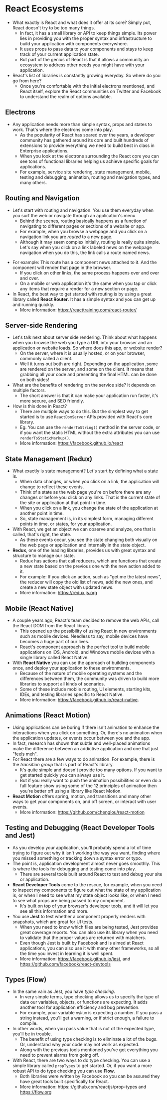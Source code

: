 # React Ecosystems

* What exactly is React and what does it offer at its core? Simply put, React doesn't try to be too many things.
    - In fact, it has a small library or API to keep things simple. Its power lies in providing you with the proper syntax and infrastructure to build your application with components everywhere. 
    - It uses props to pass data to your components and stays to keep track of your current application state. 
    - But part of the genius of React is that it allows a community an ecosystem to address other needs you might have with your application. 
*  React's list of libraries is constantly growing everyday. So where do you go from here? 
    - Once you're comfortable with the initial electrons mentioned, and React itself, explore the React communities on Twitter and Facebook to understand the realm of options available.

## Electrons

* Any application needs more than simple syntax, props and states to work. That's where the electrons come into play. 
    - As the popularity of React has soared over the years, a developer community has gathered around its core and built hundreds of extensions to provide everything we need to build best in class in Enterprise applications. 
    - When you look at the electrons surrounding the React core you can see tons of functional libraries helping us achieve specific goals for applications.
    - For example, service site rendering, state management, mobile, testing and debugging, animation, routing and navigation types, and many others.

## Routing and Navigation

- Let's start with routing and navigation. You use them everyday when you surf the web or navigate through an application's menu. 
    - Behind the scenes, routing basically happens as a function of navigating to different pages or sections of a website or app. 
    - For example, when you browse a webpage and you click on a navigation link you are *routed* to a new page. 
    - Although it may seem complex initially, routing is really quite simple. Let's say when you click on a link labeled news on the webpage navigation when you do this, the link calls a route named news.
* For example: This route has a component news attached to it. And the component will render that page in the browser. 
    - If you click on other links, the same process happens over and over and over.
    - On a mobile or web application it's the same when you tap or click any items that require a render for a new section or page. 
* In React, the best way to get started with routing is by using a great library called **React Router**. It has a simple syntax and you can get up and running quickly.
    - More information: https://reacttraining.com/react-router/

## Server-side Rendering

* Let's talk next about server side rendering. Think about what happens when you browse the web you type a URL into your browser and an application or website loads. So where does this app, or website render? 
    - On the server, where it is usually hosted, or on your browser, commonly called a client. 
    - Well it turns out both are right. Depending on the application ,some are rendered on the server, and some on the client. It means that grabbing all your code and presenting the final HTML can be done on both sides!
* What are the benefits of rendering on the service side? It depends on multiple factors. 
    - The short answer is that it can make your application run faster, it's more secure, and SEO friendly. 
* How is this done in React? 
    - There are multiple ways to do this. But the simplest way to get started is to use `ReactDomServer` APIs provided with React's core library. 
    - Eg. You can use the `renderToString()` method in the server code, or if you want the static HTML without the extra attributes you can use `renderToStaticMarkup()`.
    - More information: https://facebook.github.io/react

## State Management (Redux)

* What exactly is state management? Let's start by defining what a state is. 
    - When data changes, or when you click on a link, the application will change to reflect these events. 
    - Think of a state as the web page you're on before there are any changes or before you click on any links. That is the current state of the site or application at that point in time. 
    - When you click on a link, you change the state of the application at another point in time. 
    - So, state management is, in its simplest form, managing different points in time, or states, for your application.
* With React, we get an object we can observe and analyze, one that is called, that's right, the state. 
    - As these events occur, you see the state changing both visually on the web page or application and internally in the state object. 
* **Redux**, one of the leading libraries, provides us with great syntax and structure to manage our state. 
    - Redux has actions that call reducers, which are functions that create a new state based on the previous one with the new action added to it.
    - For example: If you click an action, such as "get me the latest news", the reducer will copy the old list of news, add the new ones, and create a new state object with updated news. 
    - More information: https://redux.js.org

## Mobile (React Native)

* A couple years ago, React's team decided to remove the web APIs, call the React DOM from the React library. 
    - This opened up the possibility of using React in new environments such as mobile devices. Needless to say, mobile devices have becomes a huge part of our lives. 
    - React's component approach is the perfect tool to build mobile applications on iOS, Android, and Windows mobile devices with a single library called React Native.
* With **React Native** you can use the approach of building components once, and deploy your application to these environments. 
    - Because of the nature of mobile operating systems and the differences between them, the community was driven to build more libraries to support all kinds of scenarios. 
    - Some of these include mobile routing, UI elements, starting kits, IDEs, and testing libraries specific to React Native. 
    - More information: https://facebook.github.io/react-native. 

## Animations (React Motion)

* Using applications can be boring if there isn't animation to enhance the interactions when you click on something. Or, there's no animation when the application updates, or events occur between you and the app. 
* In fact, research has shown that subtle and well-placed animations make the difference between an addictive application and one that just "feels meh". 
* For React there are a few ways to do animation. For example, there is the *transition group* that is part of React's library.
    - It's quite simple and doesn't provide too many options. If you want to get started quickly you can always use it. 
    - But if you really want to push the animation possibilities or even do a full feature show using some of the 12 principles of animation then you're better off using a library like React Motion. 
* **React Motion** offers spring, motion, and transitions and many other ways to get your components on, and off screen, or interact with user events.
    - More information: https://github.com/chenglou/react-motion

## Testing and Debugging (React Developer Tools and Jest)

* As you develop your application, you'll probably spend a lot of time trying to figure out why it isn't working the way you want, finding where you missed something or tracking down a syntax error or typo. 
* The point is, application development almost never goes smoothly. This is where the tools for debugging and testing come into play. 
    - There are several tools built around React to test and debug your site or application.
* **React Developer Tools** come to the rescue, for example, when you need to inspect my components to figure out what the state of my application is, or when I need to see what my state object looks like, or when I need to see what props are being passed to my component. 
    - It's built on top of your browser's developer tools, and it will let you see all this information and more. 
* You use **Jest** to test whether a component properly renders with snapshots, which are great for UI tests.
    - When you need to know which files are being tested, Jest provides great coverage reports. You can also use its library when you need to validate that the proper values are returned with matchers. 
    - Even though Jest is built by Facebook and is aimed at React applications, you can also use it with many other frameworks, so all the time you invest in learning it is well spent. 
    - More information: https://facebook.github.io/jest, and https://github.com/facebook/react-devtools 

## Types (Flow)

*  In the same vain as Jest, you have *type checking*. 
    - In very simple terms, type checking allows us to specify the type of data our variables, objects, or functions are expecting. It adds another tool for application efficiency and bug prevention. 
    - For example, your variable `myNum` is expecting a number. If you pass a string instead, you'll get a warning, or if strict enough, a failure to compile.
* In other words, when you pass value that is not of the expected type, you'll be in trouble. 
    - The benefit of using type checking is to eliminate a lot of the bugs. Or, understand why your code may not work as expected. 
    - Along with the previous tools mentioned you've got everything you need to prevent alarms from going off. 
* With React, there are two ways to do type checking. You can use a simple library called `propTypes` to get started. Or, if you want a more robust API to do type checking you can use **Flow**.
    - Both libraries were written by Facebook so you can be assured they have great tools built specifically for React. 
    - More information: https:://github.com/reactjs/prop-types and https://flow.org 

